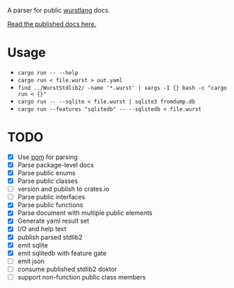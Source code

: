 A parser for public [wurstlang](https://wurstlang.org) docs.

[Read the published docs here.](https://cokemonkey11.github.io/wurstdoktor/)

# Usage

* `cargo run -- --help`
* `cargo run < file.wurst > out.yaml`
* `find ../WurstStdlib2/ -name '*.wurst' | xargs -I {} bash -c "cargo run < {}"`
* `cargo run -- --sqlite < file.wurst | sqlite3 fromdump.db`
* `cargo run --features "sqlitedb" -- --sqlitedb < file.wurst`


# TODO

- [x] Use [pom](https://crates.io/crates/pom) for parsing
- [x] Parse package-level docs
- [x] Parse public enums
- [x] Parse public classes
- [ ] version and publish to crates.io
- [ ] Parse public interfaces
- [x] Parse public functions
- [x] Parse document with multiple public elements
- [x] Generate yaml result set
- [x] I/O and help text
- [x] publish parsed stdlib2
- [x] emit sqlite
- [x] emit sqlitedb with feature gate
- [ ] emit json
- [ ] consume published stdlib2 doktor
- [ ] support non-function public class members
